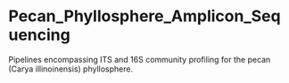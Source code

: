 # Pecan_Phyllosphere_Amplicon_Sequencing
Pipelines encompassing ITS and 16S community profiling for the pecan (Carya illinoinensis) phyllosphere.
